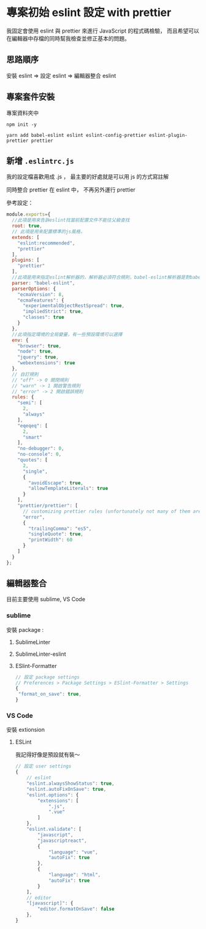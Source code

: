 # 專案初始 eslint 設定 with prettier

我固定會使用 eslint 與 prettier 來進行 JavaScript 的程式碼檢驗，
而且希望可以在編輯器中存檔的同時幫我檢查並修正基本的問題。

## 思路順序

安裝 eslint => 設定 eslint => 編輯器整合 eslint

## 專案套件安裝

專案資料夾中

```shell
npm init -y

yarn add babel-eslint eslint eslint-config-prettier eslint-plugin-prettier prettier
```

## 新增 `.eslintrc.js`

我的設定檔喜歡用成 .js ，
最主要的好處就是可以用 js 的方式寫註解

同時整合 prettier 在 eslint 中，
不再另外運行 prettier 

參考設定：

```javascript
module.exports={
  //此項是用來告訴eslint找當前配置文件不能往父級查找
  root: true,
  // 此項是用來配置標準的js風格，
  extends: [
    "eslint:recommended",
    "prettier"
  ],
  plugins: [
    "prettier"
  ],
  //此項是用來指定eslint解析器的，解析器必須符合規則，babel-eslint解析器是對babel解析器的包裝使其與ESLint解析
  parser: "babel-eslint",
  parserOptions: {
    "ecmaVersion": 8,
    "ecmaFeatures": {
      "experimentalObjectRestSpread": true,
      "impliedStrict": true,
      "classes": true
    }
  },
  //此項指定環境的全局變量，有一些預設環境可以選擇
  env: {
    "browser": true,
    "node": true,
    "jquery": true,
    "webextensions": true
  },
  // 自訂規則
  // "off" -> 0 關閉規則
  // "warn" -> 1 開啟警告規則
  // "error" -> 2 開啟錯誤規則
  rules: {
    "semi": [
      2,
      "always"
    ],
    "eqeqeq": [
      2,
      "smart"
    ],
    "no-debugger": 0,
    "no-console": 0,
    "quotes": [
      2,
      "single",
      {
        "avoidEscape": true,
        "allowTemplateLiterals": true
      }
    ],
    "prettier/prettier": [
      // customizing prettier rules (unfortunately not many of them are customizable)
      "error",
      {
        "trailingComma": "es5",
        "singleQuote": true,
        "printWidth": 60
      }
    ]
  }
};
```

## 編輯器整合

目前主要使用 sublime, VS Code

### sublime

安裝 package :

1. SublimeLinter

2. SublimeLinter-eslint

3. ESlint-Formatter

   ```javascript
   // 設定 package settings
   // Preferences > Package Settings > ESlint-Formatter > Settings
   {
   	"format_on_save": true,
   }
   ```

### VS Code

安裝 extionsion

1. ESLint 

   我記得好像是預設就有裝～

   ```javascript
   // 設定 user settings
   {
       // eslint
       "eslint.alwaysShowStatus": true,
       "eslint.autoFixOnSave": true,
       "eslint.options": {
           "extensions": [
               ".js",
               ".vue"
           ]
       },
       "eslint.validate": [
           "javascript",
           "javascriptreact",
           {
               "language": "vue",
               "autoFix": true
           },
           {
               "language": "html",
               "autoFix": true
           }
       ],
       // editor
       "[javascript]": {
           "editor.formatOnSave": false
       },
   }
       
   ```

   